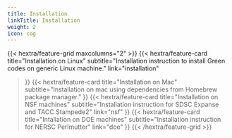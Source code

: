 ```yaml
---
title: Installation
linkTitle: Installation
weight: 2
icon: cog
---
```


{{< hextra/feature-grid maxcolumns="2" >}}
  {{< hextra/feature-card
    title="Installation on Linux"
    subtitle="Installation instruction to install Green codes on generic Linux machine."
    link="installation"
  >}}
  {{< hextra/feature-card
    title="Installation on Mac"
    subtitle="Installation on mac using dependencies from Homebrew package manager."
  >}}
  {{< hextra/feature-card
    title="Installation on NSF machines"
    subtitle="Installation instruction for SDSC Expanse and TACC Stampede2"
    link="nsf"
  >}}
  {{< hextra/feature-card
    title="Intallation on DOE machines"
    subtitle="Installation instruction for NERSC Perlmutter"
    link="doe"
  >}}
{{< /hextra/feature-grid >}}
